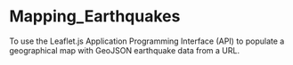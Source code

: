 # Mapping_Earthquakes
To use the Leaflet.js Application Programming Interface (API) to populate a geographical map with GeoJSON earthquake data from a URL. 
